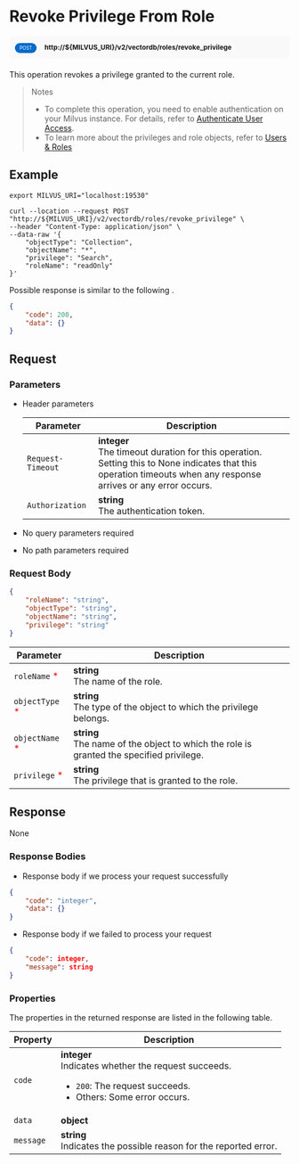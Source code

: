 # Revoke Privilege From Role

<div style="background: #f9f9f9; padding: 10px; border-radius: 5px; margin-bottom: 20px;">
    <div style="display: inline-block; background: #026aca; font-size: 0.6em; border-radius: 10px; color: #ffffff; padding: 0.3em 1em; line-height: 1.5em;">
        <span>POST</span>
    </div>
    <div style="display: inline-block; font-size: 0.85em; font-weight: 700; margin-left: 10px;">
        <span>http://${MILVUS_URI}/v2/vectordb/roles/revoke_privilege</span>
    </div>
</div>

This operation revokes a privilege granted to the current role.

> Notes
> - To complete this operation, you need to enable authentication on your Milvus instance. For details, refer to [Authenticate User Access](https://milvus.io/docs/authenticate.md).
> - To learn more about the privileges and role objects, refer to [Users & Roles](https://milvus.io/docs/users_and_roles.md)

## Example

```shell
export MILVUS_URI="localhost:19530"

curl --location --request POST "http://${MILVUS_URI}/v2/vectordb/roles/revoke_privilege" \
--header "Content-Type: application/json" \
--data-raw '{
    "objectType": "Collection",
    "objectName": "*",
    "privilege": "Search",
    "roleName": "readOnly"
}'
```

Possible response is similar to the following
.
```json
{
    "code": 200,
    "data": {}
}
```

## Request

### Parameters

- Header parameters

    | Parameter        | Description                                                                               |
    |------------------|-------------------------------------------------------------------------------------------|
    | `Request-Timeout`  | **integer**<br/>The timeout duration for this operation.<br/>Setting this to None indicates that this operation timeouts when any response arrives or any error occurs.|
    | `Authorization`  | **string**<br/>The authentication token.|

- No query parameters required

- No path parameters required

### Request Body

```json
{
    "roleName": "string",
    "objectType": "string",
    "objectName": "string",
    "privilege": "string"
}
```

| Parameter        | Description                                                                               |
|------------------|-------------------------------------------------------------------------------------------|
| `roleName` <span style="color:red">*</span> | __string__<br/>The name of the role.  |
| `objectType` <span style="color:red">*</span> | __string__<br/>The type of the object to which the privilege belongs.  |
| `objectName` <span style="color:red">*</span> | __string__<br/>The name of the object to which the role is granted the specified privilege.  |
| `privilege` <span style="color:red">*</span> | __string__<br/>The privilege that is granted to the role.  |

## Response

None

### Response Bodies

- Response body if we process your request successfully

```json
{
    "code": "integer",
    "data": {}
}
```

- Response body if we failed to process your request

```json
{
    "code": integer,
    "message": string
}
```

### Properties

The properties in the returned response are listed in the following table.

| Property | Description                                                                                                                                 |
|----------|---------------------------------------------------------------------------------------------------------------------------------------------|
| `code`   | __integer__<br/>Indicates whether the request succeeds.<br/><ul><li>`200`: The request succeeds.</li><li>Others: Some error occurs.</li></ul> |
| `data` | __object__<br/> |
| `message`  | __string__<br/>Indicates the possible reason for the reported error. |
